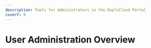 ```yaml
---
description: Tools for Administrators in the DuploCloud Portal
coverY: 0
---
```


# User Administration Overview


